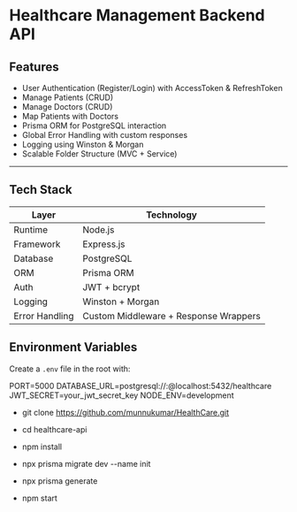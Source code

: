 # Healthcare Management Backend API

## Features

-  User Authentication (Register/Login) with AccessToken & RefreshToken
-  Manage Patients (CRUD)
-  Manage Doctors (CRUD)
-  Map Patients with Doctors
-  Prisma ORM for PostgreSQL interaction
-  Global Error Handling with custom responses
-  Logging using Winston & Morgan
-  Scalable Folder Structure (MVC + Service)

---

## Tech Stack

| Layer           | Technology                     |
|----------------|----------------------------------|
| Runtime        | Node.js                         |
| Framework      | Express.js                      |
| Database       | PostgreSQL                      |
| ORM            | Prisma ORM                      |
| Auth           | JWT + bcrypt                    |
| Logging        | Winston + Morgan                |
| Error Handling | Custom Middleware + Response Wrappers |


## Environment Variables

Create a `.env` file in the root with:

PORT=5000
DATABASE_URL=postgresql://<username>:<password>@localhost:5432/healthcare
JWT_SECRET=your_jwt_secret_key
NODE_ENV=development


- git clone https://github.com/munnukumar/HealthCare.git
- cd healthcare-api

- npm install

- npx prisma migrate dev --name init
- npx prisma generate

- npm start
